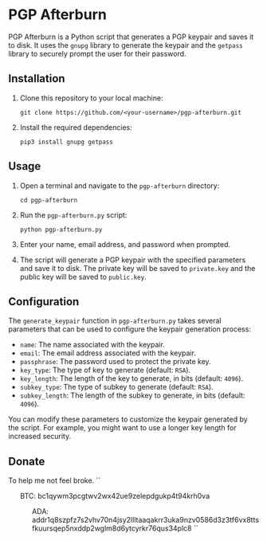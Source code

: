 # PGP Afterburn

PGP Afterburn is a Python script that generates a PGP keypair and saves it to disk. It uses the `gnupg` library to generate the keypair and the `getpass` library to securely prompt the user for their password.

## Installation

1. Clone this repository to your local machine:

   ```
   git clone https://github.com/<your-username>/pgp-afterburn.git
   ```

2. Install the required dependencies:

   ```
   pip3 install gnupg getpass
   ```

## Usage

1. Open a terminal and navigate to the `pgp-afterburn` directory:

   ```
   cd pgp-afterburn
   ```

2. Run the `pgp-afterburn.py` script:

   ```
   python pgp-afterburn.py
   ```

3. Enter your name, email address, and password when prompted.

4. The script will generate a PGP keypair with the specified parameters and save it to disk. The private key will be saved to `private.key` and the public key will be saved to `public.key`.

## Configuration

The `generate_keypair` function in `pgp-afterburn.py` takes several parameters that can be used to configure the keypair generation process:

* `name`: The name associated with the keypair.
* `email`: The email address associated with the keypair.
* `passphrase`: The password used to protect the private key.
* `key_type`: The type of key to generate (default: `RSA`).
* `key_length`: The length of the key to generate, in bits (default: `4096`).
* `subkey_type`: The type of subkey to generate (default: `RSA`).
* `subkey_length`: The length of the subkey to generate, in bits (default: `4096`).

You can modify these parameters to customize the keypair generated by the script. For example, you might want to use a longer key length for increased security.

## Donate
To help me not feel broke.
``
<ul>BTC: bc1qywm3pcgtwv2wx42ue9zelepdgukp4t94krh0va</li>
<ul>ADA: addr1q8szpfz7s2vhv70n4jsy2llltaaqakrr3uka9nzv0586d3z3tf6vx8ttsfkuursqep5nxddp2wglm8d6ytcyrkr76qus34plc8</li>
``
